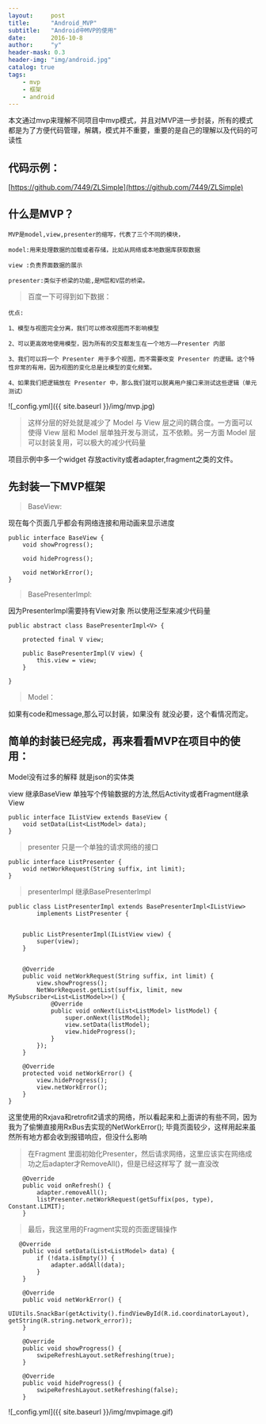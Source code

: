 ```yaml
---
layout:     post
title:      "Android_MVP"
subtitle:   "Android中MVP的使用"
date:       2016-10-8
author:     "y"
header-mask: 0.3
header-img: "img/android.jpg"
catalog: true
tags:
    - mvp
    - 框架
    - android
---
```


本文通过mvp来理解不同项目中mvp模式，并且对MVP进一步封装，所有的模式都是为了方便代码管理，解耦，模式并不重要，重要的是自己的理解以及代码的可读性


## 代码示例：

[https://github.com/7449/ZLSimple](https://github.com/7449/ZLSimple)


## 什么是MVP？

	MVP是model,view,presenter的缩写，代表了三个不同的模块，

	model:用来处理数据的加载或者存储，比如从网络或本地数据库获取数据
	
	view :负责界面数据的展示
	
	presenter:类似于桥梁的功能,是M层和V层的桥梁。

>百度一下可得到如下数据：

	优点:
	
	1、模型与视图完全分离，我们可以修改视图而不影响模型
	
	2、可以更高效地使用模型，因为所有的交互都发生在一个地方——Presenter 内部
	
	3、我们可以将一个 Presenter 用于多个视图，而不需要改变 Presenter 的逻辑。这个特性非常的有用，因为视图的变化总是比模型的变化频繁。
	
	4、如果我们把逻辑放在 Presenter 中，那么我们就可以脱离用户接口来测试这些逻辑（单元测试）

![_config.yml]({{ site.baseurl }}/img/mvp.jpg)

>这样分层的好处就是减少了 Model 与 View 层之间的耦合度。一方面可以使得 View 层和 Model 层单独开发与测试，互不依赖。另一方面 Model 层可以封装复用，可以极大的减少代码量

项目示例中多一个widget 存放activity或者adapter,fragment之类的文件。

## 先封装一下MVP框架

>BaseView:

现在每个页面几乎都会有网络连接和用动画来显示进度

	public interface BaseView {
	    void showProgress();
	
	    void hideProgress();

		void netWorkError();
	}

>BasePresenterImpl:

因为PresenterImpl需要持有View对象 所以使用泛型来减少代码量
	
	public abstract class BasePresenterImpl<V> {
	
	    protected final V view;
	
	    public BasePresenterImpl(V view) {
	        this.view = view;
	    }

	}

>Model：

如果有code和message,那么可以封装，如果没有 就没必要，这个看情况而定。

## 简单的封装已经完成，再来看看MVP在项目中的使用：
	
Model没有过多的解释  就是json的实体类

view 继承BaseView 单独写个传输数据的方法,然后Activity或者Fragment继承View

	public interface IListView extends BaseView {
	    void setData(List<ListModel> data);
	}

>presenter 只是一个单独的请求网络的接口

	public interface ListPresenter {
	    void netWorkRequest(String suffix, int limit);
	}

>presenterImpl 继承BasePresenterImpl 

	public class ListPresenterImpl extends BasePresenterImpl<IListView>
	        implements ListPresenter {
	
	
	    public ListPresenterImpl(IListView view) {
	        super(view);
	    }
	
	
	    @Override
	    public void netWorkRequest(String suffix, int limit) {
	        view.showProgress();
	        NetWorkRequest.getList(suffix, limit, new MySubscriber<List<ListModel>>() {
	            @Override
	            public void onNext(List<ListModel> listModel) {
	                super.onNext(listModel);
	                view.setData(listModel);
	                view.hideProgress();
	            }
	        });
	    }
	
	    @Override
	    protected void netWorkError() {
	        view.hideProgress();
	        view.netWorkError();
	    }
	}

	
这里使用的Rxjava和retrofit2请求的网络，所以看起来和上面讲的有些不同，因为我为了偷懒直接用RxBus去实现的NetWorkError(); 毕竟页面较少，这样用起来虽然所有地方都会收到报错响应，但没什么影响


>在Fragment 里面初始化Presenter，然后请求网络，这里应该实在网络成功之后adapter才RemoveAll()，但是已经这样写了 就一直没改

		@Override
	    public void onRefresh() {
	        adapter.removeAll();
	        listPresenter.netWorkRequest(getSuffix(pos, type), Constant.LIMIT);
	    }

>最后，我这里用的Fragment实现的页面逻辑操作

	   @Override
	    public void setData(List<ListModel> data) {
	        if (!data.isEmpty()) {
	            adapter.addAll(data);
	        }
	    }
	
	    @Override
	    public void netWorkError() {
	        UIUtils.SnackBar(getActivity().findViewById(R.id.coordinatorLayout), getString(R.string.network_error));
	    }
	
	    @Override
	    public void showProgress() {
	        swipeRefreshLayout.setRefreshing(true);
	    }
	
	    @Override
	    public void hideProgress() {
	        swipeRefreshLayout.setRefreshing(false);
	    }

![_config.yml]({{ site.baseurl }}/img/mvpimage.gif)